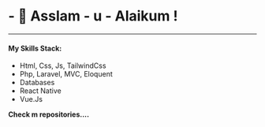 <h1>- 👋 Asslam - u - Alaikum ! </h1>
<hr/>

<h4>My Skills Stack:</h4>
<ul>
  <li>
    Html, Css, Js, TailwindCss
  </li>
  <li>
    Php, Laravel, MVC, Eloquent
  </li>
  <li>
    Databases
  </li>
  <li>
    React Native
  </li>
  <li>
    Vue.Js
  </li>
</ul>

<b>Check m repositories....</b>
